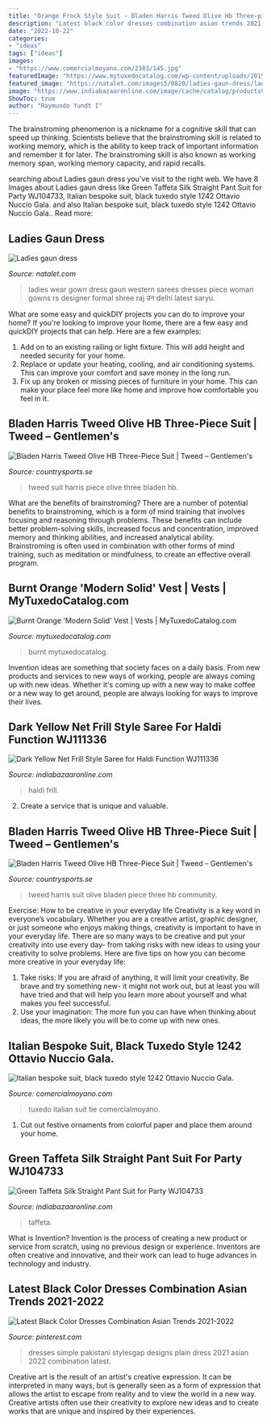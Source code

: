 ```yaml
---
title: "Orange Frock Style Suit - Bladen Harris Tweed Olive Hb Three-piece Suit"
description: "Latest black color dresses combination asian trends 2021-2022"
date: "2022-10-22"
categories:
- "ideas"
tags: ["ideas"]
images:
- "https://www.comercialmoyano.com/2383/145.jpg"
featuredImage: "https://www.mytuxedocatalog.com/wp-content/uploads/2015/04/VMS68-700x970.jpg"
featured_image: "https://natalet.com/images5/0820/ladies-gaun-dress/ladies-gaun-dress-30_7.jpg"
image: "https://www.indiabazaaronline.com/image/cache/catalog/products9/dark-yellow-net-frill-style-saree-for-haldi-function-wj111336-500x900.jpg"
ShowToc: true
author: "Raymundo Yundt I"
---
```



The brainstroming phenomenon is a nickname for a cognitive skill that can speed up thinking. Scientists believe that the brainstroming skill is related to working memory, which is the ability to keep track of important information and remember it for later. The brainstroming skill is also known as working memory span, working memory capacity, and rapid recalls.

	

		
searching about Ladies gaun dress you've visit to the right web. We have 8 Images about Ladies gaun dress like Green Taffeta Silk Straight Pant Suit for Party WJ104733, Italian bespoke suit, black tuxedo style 1242 Ottavio Nuccio Gala. and also Italian bespoke suit, black tuxedo style 1242 Ottavio Nuccio Gala.. Read more:
		
    
## Ladies Gaun Dress

<img loading=lazy src="https://natalet.com/images5/0820/ladies-gaun-dress/ladies-gaun-dress-30_7.jpg" onerror="this.onerror=null;this.src='https://tse3.mm.bing.net/th?id=OIP.M_1izMf5wAgMMRrZNemU4gAAAA&amp;pid=15.1';" alt="Ladies gaun dress">

_Source: natalet.com_

>ladies wear gown dress gaun western sarees dresses piece woman gowns rs designer formal shree raj उन delhi latest saryu. 

	

What are some easy and quickDIY projects you can do to improve your home?
If you're looking to improve your home, there are a few easy and quickDIY projects that can help. Here are a few examples: 
1. Add on to an existing railing or light fixture. This will add height and needed security for your home.
2. Replace or update your heating, cooling, and air conditioning systems. This can improve your comfort and save money in the long run.
3. Fix up any broken or missing pieces of furniture in your home. This can make your place feel more like home and improve how comfortable you feel in it.

    
## Bladen Harris Tweed Olive HB Three-Piece Suit | Tweed – Gentlemen&#039;s

<img loading=lazy src="http://www.countrysports.se/files/tweed2-16_2.jpg" onerror="this.onerror=null;this.src='https://tse4.mm.bing.net/th?id=OIP.valMPXk5TRxsuloAZBAzIwHaJ4&amp;pid=15.1';" alt="Bladen Harris Tweed Olive HB Three-Piece Suit | Tweed – Gentlemen&#039;s">

_Source: countrysports.se_

>tweed suit harris piece olive three bladen hb. 

	

What are the benefits of brainstroming?
There are a number of potential benefits to brainstroming, which is a form of mind training that involves focusing and reasoning through problems. These benefits can include better problem-solving skills, increased focus and concentration, improved memory and thinking abilities, and increased analytical ability. Brainstroming is often used in combination with other forms of mind training, such as meditation or mindfulness, to create an effective overall program.

    
## Burnt Orange &#039;Modern Solid&#039; Vest | Vests | MyTuxedoCatalog.com

<img loading=lazy src="https://www.mytuxedocatalog.com/wp-content/uploads/2015/04/VMS68-700x970.jpg" onerror="this.onerror=null;this.src='https://tse3.mm.bing.net/th?id=OIP.o1epSxtL2XowzrL_7wCr5AHaKQ&amp;pid=15.1';" alt="Burnt Orange &#039;Modern Solid&#039; Vest | Vests | MyTuxedoCatalog.com">

_Source: mytuxedocatalog.com_

>burnt mytuxedocatalog. 

	

Invention ideas are something that society faces on a daily basis. From new products and services to new ways of working, people are always coming up with new ideas. Whether it's coming up with a new way to make coffee or a new way to get around, people are always looking for ways to improve their lives. 

    
## Dark Yellow Net Frill Style Saree For Haldi Function WJ111336

<img loading=lazy src="https://www.indiabazaaronline.com/image/cache/catalog/products9/dark-yellow-net-frill-style-saree-for-haldi-function-wj111336-500x900.jpg" onerror="this.onerror=null;this.src='https://tse4.mm.bing.net/th?id=OIP.U9wP0CbUXdMdj_q5tMBqOwHaNV&amp;pid=15.1';" alt="Dark Yellow Net Frill Style Saree for Haldi Function WJ111336">

_Source: indiabazaaronline.com_

>haldi frill. 

	

2. Create a service that is unique and valuable.

    
## Bladen Harris Tweed Olive HB Three-Piece Suit | Tweed – Gentlemen&#039;s

<img loading=lazy src="http://www.countrysports.se/files/tweed2-17_1.jpg" onerror="this.onerror=null;this.src='https://tse2.mm.bing.net/th?id=OIP.xVwcFUr4P_Nn-rKPABpJOwHaJ4&amp;pid=15.1';" alt="Bladen Harris Tweed Olive HB Three-Piece Suit | Tweed – Gentlemen&#039;s">

_Source: countrysports.se_

>tweed harris suit olive bladen piece three hb community. 

	

Exercise: How to be creative in your everyday life
Creativity is a key word in everyone’s vocabulary. Whether you are a creative artist, graphic designer, or just someone who enjoys making things, creativity is important to have in your everyday life. There are so many ways to be creative and put your creativity into use every day- from taking risks with new ideas to using your creativity to solve problems. Here are five tips on how you can become more creative in your everyday life: 
1. Take risks: If you are afraid of anything, it will limit your creativity. Be brave and try something new- it might not work out, but at least you will have tried and that will help you learn more about yourself and what makes you feel successful. 
2. Use your imagination: The more fun you can have when thinking about ideas, the more likely you will be to come up with new ones.

    
## Italian Bespoke Suit, Black Tuxedo Style 1242 Ottavio Nuccio Gala.

<img loading=lazy src="https://www.comercialmoyano.com/2383/145.jpg" onerror="this.onerror=null;this.src='https://tse1.mm.bing.net/th?id=OIP.G7axTpSRLwc61pCV3aoL5QHaLI&amp;pid=15.1';" alt="Italian bespoke suit, black tuxedo style 1242 Ottavio Nuccio Gala.">

_Source: comercialmoyano.com_

>tuxedo italian suit tie comercialmoyano. 

	

1. Cut out festive ornaments from colorful paper and place them around your home.

    
## Green Taffeta Silk Straight Pant Suit For Party WJ104733

<img loading=lazy src="https://www.indiabazaaronline.com/image/cache/catalog/products8/green-taffeta-silk-straight-pant-suit-for-party-wj104733-500x900.jpg" onerror="this.onerror=null;this.src='https://tse3.mm.bing.net/th?id=OIP.QNGIcp93aV8RUSQrLsriigHaNV&amp;pid=15.1';" alt="Green Taffeta Silk Straight Pant Suit for Party WJ104733">

_Source: indiabazaaronline.com_

>taffeta. 

	

What is Invention?
Invention is the process of creating a new product or service from scratch, using no previous design or experience. Inventors are often creative and innovative, and their work can lead to huge advances in technology and industry.

    
## Latest Black Color Dresses Combination Asian Trends 2021-2022

<img loading=lazy src="https://i.pinimg.com/736x/dc/01/0c/dc010c7d9cf6fc378ebb68f33e3e6f3d.jpg" onerror="this.onerror=null;this.src='https://tse2.mm.bing.net/th?id=OIP.v8n-tJYkqRTwzA8-MPuYXwHaLH&amp;pid=15.1';" alt="Latest Black Color Dresses Combination Asian Trends 2021-2022">

_Source: pinterest.com_

>dresses simple pakistani stylesgap designs plain dress 2021 asian 2022 combination latest. 

	

Creative art is the result of an artist's creative expression. It can be interpreted in many ways, but is generally seen as a form of expression that allows the artist to escape from reality and to view the world in a new way. Creative artists often use their creativity to explore new ideas and to create works that are unique and inspired by their experiences.

